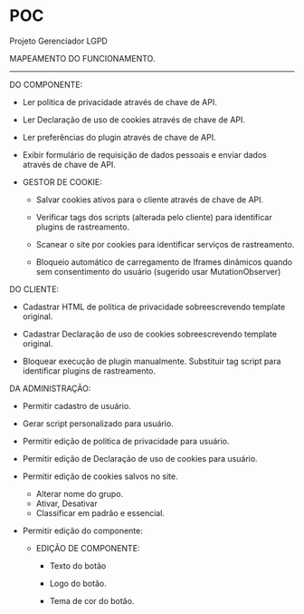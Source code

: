 # POC
Projeto Gerenciador LGPD

MAPEAMENTO DO FUNCIONAMENTO.

_________________________________________________________________________________________________________________________________
DO COMPONENTE:

  - Ler politica de privacidade através de chave de API.
  
  - Ler Declaração de uso de cookies através de chave de API.
  
  - Ler preferências do plugin através de chave de API.
  
  - Exibir formulário de requisição de dados pessoais e enviar dados através de chave de API.
  
  - GESTOR DE COOKIE:
  
    - Salvar cookies ativos para o cliente através de chave de API.
    
    - Verificar tags dos scripts (alterada pelo cliente) para identificar plugins de rastreamento.
    
    - Scanear o site por cookies para identificar serviços de rastreamento.
    
    - Bloqueio automático de carregamento de Iframes dinâmicos quando sem consentimento do usuário (sugerido usar MutationObserver)

DO CLIENTE:

  - Cadastrar HTML de politica de privacidade sobreescrevendo template original.
  
  - Cadastrar Declaração de uso de cookies sobreescrevendo template original.
  
  - Bloquear execução de plugin manualmente. Substituir tag script para identificar plugins de rastreamento.

DA ADMINISTRAÇÃO:

  - Permitir cadastro de usuário.
  
  - Gerar script personalizado para usuário.
  
  - Permitir edição de politica de privacidade para usuário.
  
  - Permitir edição de Declaração de uso de cookies para usuário.
  
  - Permitir edição de cookies salvos no site.
    - Alterar nome do grupo.
    - Ativar, Desativar
    - Classificar em padrão e essencial. 
  
  - Permitir edição do componente:
    
    - EDIÇÃO DE COMPONENTE:
     
      - Texto do botão
      
      - Logo do botão.
      
      - Tema de cor do botão.

